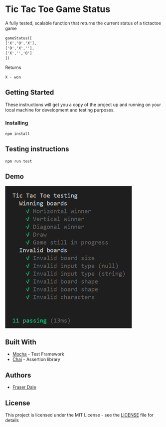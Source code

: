 # Tic Tac Toe Game Status

A fully tested, scalable function that returns the current status of a tictactoe game 
```
gameStatus([
['X','O','X'],
['O','X',''],
['X','','O']
])
```
Returns
```
X - won
```
## Getting Started

These instructions will get you a copy of the project up and running on your local machine for development and testing purposes.

### Installing

```
npm install
```

## Testing instructions

```
npm run test
```


## Demo
![Successful testing](https://github.com/fraserdale/tictactoetest/blob/main/demo.PNG)

## Built With

* [Mocha](https://github.com/mochajs/mocha) - Test Framework
* [Chai](https://github.com/chaijs/chai/) - Assertion library

## Authors

* [Fraser Dale](https://github.com/fraserdale)

## License

This project is licensed under the MIT License - see the [LICENSE](LICENSE) file for details

